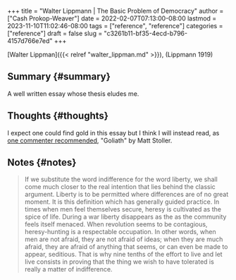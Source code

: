 +++
title = "Walter Lippmann | The Basic Problem of Democracy"
author = ["Cash Prokop-Weaver"]
date = 2022-02-07T07:13:00-08:00
lastmod = 2023-11-10T11:02:46-08:00
tags = ["reference", "reference"]
categories = ["reference"]
draft = false
slug = "c3261b11-bf35-4ecd-b796-4157d766e7ed"
+++

[Walter Lippman]({{< relref "walter_lippman.md" >}}), (Lippmann 1919)


## Summary {#summary}

A well written essay whose thesis eludes me.


## Thoughts {#thoughts}

I expect one could find gold in this essay but I think I will instead read, as [one commenter recommended](https://news.ycombinator.com/item?id=21896607), "Goliath" by Matt Stoller.


## Notes {#notes}

> If we substitute the word indifference for the word liberty, we shall come much closer to the real intention that lies behind the classic argument. Liberty is to be permitted where differences are of no great moment. It is this definition which has generally guided practice. In times when men feel themselves secure, heresy is cultivated as the spice of life. During a war liberty disappears as the as the community feels itself menaced. When revolution seems to be contagious, heresy-hunting is a respectable occupation. In other words, when men are not afraid, they are not afraid of ideas; when they are much afraid, they are afraid of anything that seems, or can even be made to appear, seditious. That is why nine tenths of the effort to live and let live consists in proving that the thing we wish to have tolerated is really a matter of indifference.
